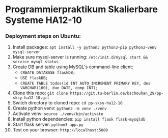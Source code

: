 # Programmierpraktikum Skalierbare Systeme HA12-10
### Deployment steps on Ubuntu:
1. Install packages: `apt install -y python3 python3-pip python3-venv mysql-server`
2. Make sure mysql-server is running: `/etc/init.d/mysql start && service mysql status`
3. Create DB and table using MySQL's command-line client:
    - `CREATE DATABASE flaskDB;`
    - `USE flaskDB;`
    - `CREATE TABLE todos(id INT AUTO_INCREMENT PRIMARY KEY, des VARCHAR(100), due DATE, comp INT);`
4. Clone this repo: `git clone https://git.tu-berlin.de/bschouhan_29/pp-sksy-ha12-10.git`
5. Switch directory to cloned repo: `cd pp-sksy-ha12-10`
6. Create python venv: `python3 -m venv ./venv`
7. Activate venv: `source ./venv/bin/activate`
8. Install python dependencies: `pip install flask flask-mysqldb`
9. Start flask server: `python3 app.py`
10. Test on your browser: `http://localhost:5000`